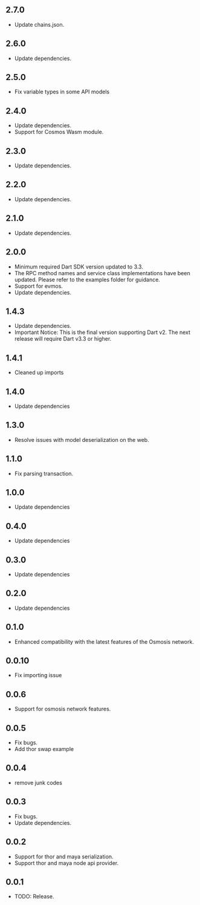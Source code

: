 ## 2.7.0

- Update chains.json.

## 2.6.0

- Update dependencies.

## 2.5.0

- Fix variable types in some API models

## 2.4.0

- Update dependencies.
- Support for Cosmos Wasm module.

## 2.3.0

- Update dependencies.

## 2.2.0

- Update dependencies.

## 2.1.0

- Update dependencies.

## 2.0.0

- Minimum required Dart SDK version updated to 3.3.
- The RPC method names and service class implementations have been updated. Please refer to the examples folder for guidance.
- Support for evmos.
- Update dependencies.

## 1.4.3

- Update dependencies.
- Important Notice: This is the final version supporting Dart v2. The next release will require Dart v3.3 or higher.

## 1.4.1

* Cleaned up imports

## 1.4.0

* Update dependencies

## 1.3.0

* Resolve issues with model deserialization on the web.

## 1.1.0

* Fix parsing transaction.

## 1.0.0

* Update dependencies

## 0.4.0

* Update dependencies

## 0.3.0

* Update dependencies

## 0.2.0

* Update dependencies

## 0.1.0

* Enhanced compatibility with the latest features of the Osmosis network.

## 0.0.10

* Fix importing issue

## 0.0.6

* Support for osmosis network features.

## 0.0.5

* Fix bugs.
* Add thor swap example

## 0.0.4

* remove junk codes

## 0.0.3

* Fix bugs.
* Update dependencies.

## 0.0.2

* Support for thor and maya serialization.
* Support thor and maya node api provider.

## 0.0.1

* TODO: Release.
